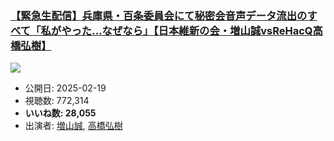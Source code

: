 ### [【緊急生配信】兵庫県・百条委員会にて秘密会音声データ流出のすべて「私がやった…なぜなら」【日本維新の会・増山誠vsReHacQ高橋弘樹】](https://www.youtube.com/watch?v=LyTuLE37l4A)
[![](https://img.youtube.com/vi/LyTuLE37l4A/sddefault.jpg)](https://www.youtube.com/watch?v=LyTuLE37l4A)
-   公開日: 2025-02-19
-   視聴数: 772,314
-   **いいね数: 28,055**
-   出演者: [増山誠](/rehacq_fan/people/増山誠 "wikilink"), [高橋弘樹](/rehacq_fan/people/高橋弘樹 "wikilink")
